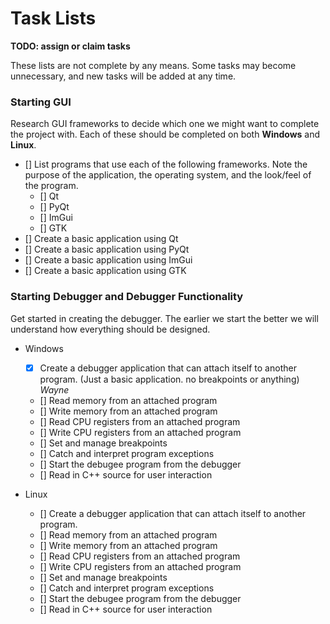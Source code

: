 # Task Lists
**TODO: assign or claim tasks**

These lists are not complete by any means. Some tasks may become unnecessary, and new tasks will be added at any time.

### Starting GUI
Research GUI frameworks to decide which one we might want to complete the project with. Each of these should be completed on both **Windows** and **Linux**.

- [] List programs that use each of the following frameworks. Note the purpose of the application, the operating system, and the look/feel of the program.
    - [] Qt
    - [] PyQt
    - [] ImGui
    - [] GTK
- [] Create a basic application using Qt
- [] Create a basic application using PyQt
- [] Create a basic application using ImGui
- [] Create a basic application using GTK


### Starting Debugger and Debugger Functionality
Get started in creating the debugger. The earlier we start the better we will understand how everything should be designed.

* Windows
    - [x] Create a debugger application that can attach itself to another program. (Just a basic application. no breakpoints or anything) *Wayne*
    - [] Read memory from an attached program
    - [] Write memory from an attached program
    - [] Read CPU registers from an attached program 
    - [] Write CPU registers from an attached program 
    - [] Set and manage breakpoints
    - [] Catch and interpret program exceptions
    - [] Start the debugee program from the debugger
    - [] Read in C++ source for user interaction 

* Linux 
    - [] Create a debugger application that can attach itself to another program. 
    - [] Read memory from an attached program
    - [] Write memory from an attached program
    - [] Read CPU registers from an attached program 
    - [] Write CPU registers from an attached program 
    - [] Set and manage breakpoints
    - [] Catch and interpret program exceptions
    - [] Start the debugee program from the debugger
    - [] Read in C++ source for user interaction 

